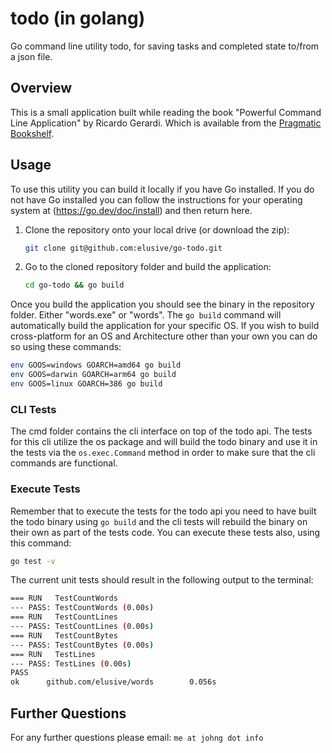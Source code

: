 # todo (in golang)
Go command line utility todo, for saving tasks and completed state to/from a json file.

## Overview
This is a small application built while reading the book "Powerful Command Line Application" by Ricardo Gerardi. 
Which is available from the [Pragmatic Bookshelf](https://pragprog.com/titles/rggo/powerful-command-line-applications-in-god).

## Usage
To use this utility you can build it locally if you have Go installed.  If you do not have Go installed you can follow the 
instructions for your operating system at (https://go.dev/doc/install) and then return here.

1. Clone the repository onto your local drive (or download the zip):
   ```bash
   git clone git@github.com:elusive/go-todo.git
   ```
2. Go to the cloned repository folder and build the application:
   ```bash
   cd go-todo && go build
   ```

Once you build the application you should see the binary in the repository folder.  Either "words.exe" or "words". The 
`go build` command will automatically build the application for your specific OS.  If you wish to build cross-platform
for an OS and Architecture other than your own you can do so using these commands:
```bash
env GOOS=windows GOARCH=amd64 go build
env GOOS=darwin GOARCH=arm64 go build
env GOOS=linux GOARCH=386 go build
```

### CLI Tests
The cmd folder contains the cli interface on top of the todo api. The tests for this cli utilize the os package
and will build the todo binary and use it in the tests via the `os.exec.Command` method in order to make sure 
that the cli commands are functional.

### Execute Tests
Remember that to execute the tests for the todo api you need to have built the todo binary using `go build` and
the cli tests will rebuild the binary on their own as part of the tests code. You can execute these tests also, 
using this command:
```bash
go test -v
```

The current unit tests should result in the following output to the terminal:
```bash
=== RUN   TestCountWords
--- PASS: TestCountWords (0.00s)
=== RUN   TestCountLines
--- PASS: TestCountLines (0.00s)
=== RUN   TestCountBytes
--- PASS: TestCountBytes (0.00s)
=== RUN   TestLines
--- PASS: TestLines (0.00s)
PASS
ok      github.com/elusive/words        0.056s
```

## Further Questions
For any further questions please email:  `me at johng dot info`
